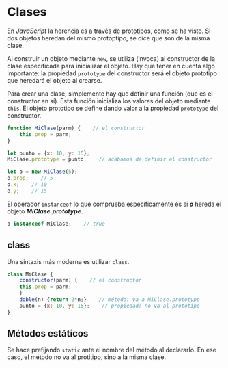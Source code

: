 # Clases

En *JavaScript* la herencia es a través de prototipos, como se ha visto. Si dos objetos heredan del mismo protoptipo, se dice que son de la misma clase.

Al construir un objeto mediante `new`, se utiliza (invoca) al constructor de la clase especificada para inicializar el objeto. Hay que tener en cuenta algo importante: la propiedad `prototype` del constructor será el objeto prototipo que heredará el objeto al crearse.

Para crear una clase, simplemente hay que definir una función (que es el constructor en sí). Esta función inicializa los valores del objeto mediante `this`. El objeto prototipo se define dando valor a la propiedad `prototype` del constructor.

```js
function MiClase(parm) {    // el constructor
    this.prop = parm;
}

let punto = {x: 10, y: 15};
MiClase.prototype = punto;    // acabamos de definir el constructor

let o = new MiClase(5);
o.prop;    // 5
o.x;    // 10
o.y;    // 15
```

El operador `instanceof` lo que comprueba específicamente es si ***o*** hereda el objeto ***MiClase.prototype***.

```js
o instanceof MiClase;    // true
```

## class

Una sintaxis más moderna es utilizar `class`.

```js
class MiClase {
    constructor(parm) {    // el constructor
    this.prop = parm;
    }
    doble(n) {return 2*n;}    // método: va a MiClase.prototype
    punto = {x: 10, y: 15};    // propiedad: no va al prototipo
}
```

## Métodos estáticos

Se hace prefijando `static` ante el nombre del método al declararlo. En ese caso, el método no va al protitipo, sino a la misma clase.
